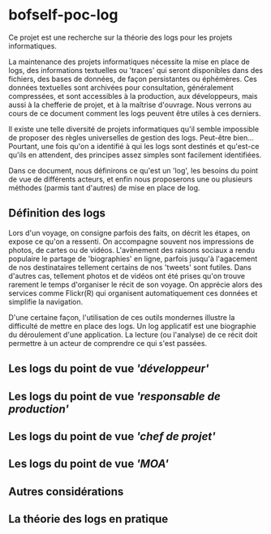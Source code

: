 # bofself-poc-log

Ce projet est une recherche sur la théorie des logs pour les projets informatiques.

La maintenance des projets informatiques nécessite la mise en place de logs, des informations textuelles ou 'traces' qui seront disponibles dans des fichiers, des bases de données, de façon persistantes ou éphémères. Ces données textuelles sont archivées pour consultation, généralement compressées, et sont accessibles à la production, aux développeurs, mais aussi à la chefferie de projet, et à la maîtrise d'ouvrage. Nous verrons au cours de ce document comment les logs peuvent être utiles à ces derniers. 

Il existe une telle diversité de projets informatiques qu'il semble impossible de proposer des règles universelles de gestion des logs. Peut-être bien... Pourtant, une fois qu'on a identifié à qui les logs sont destinés et qu'est-ce qu'ils en attendent, des principes assez simples sont facilement identifiées.

Dans ce document, nous définirons ce qu'est un 'log', les besoins du point de vue de différents acteurs, et enfin nous proposerons une ou plusieurs méthodes (parmis tant d'autres) de mise en place de log.

## Définition des logs
Lors d'un voyage, on consigne parfois des faits, on décrit les étapes, on expose ce qu'on a ressenti. On accompagne souvent nos impressions de photos, de cartes ou de vidéos. L'avènement des raisons sociaux a rendu populaire le partage de 'biographies' en ligne, parfois jusqu'à l'agacement de nos destinataires tellement certains de nos 'tweets' sont futiles. Dans d'autres cas, tellement photos et de vidéos ont été prises qu'on trouve rarement le temps d'organiser le récit de son voyage. On apprécie alors des services comme Flickr(R) qui organisent automatiquement ces données et simplifie la navigation.

D'une certaine façon, l'utilisation de ces outils mondernes illustre la difficulté de mettre en place des logs. Un log applicatif est une biographie du déroulement d'une application. La lecture (ou l'analyse) de ce récit doit permettre à un acteur de comprendre ce qui s'est passées.



## Les logs du point de vue _'développeur'_

## Les logs du point de vue _'responsable de production'_

## Les logs du point de vue _'chef de projet'_

## Les logs du point de vue _'MOA'_

## Autres considérations

## La théorie des logs en pratique
